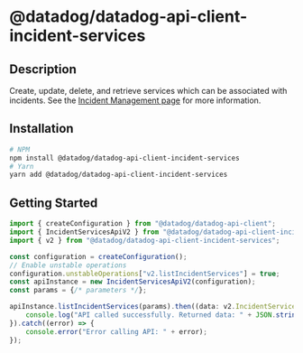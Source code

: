 # @datadog/datadog-api-client-incident-services

## Description

Create, update, delete, and retrieve services which can be associated with incidents. See the [Incident Management page](https://docs.datadoghq.com/service_management/incident_management/) for more information.

## Installation

```sh
# NPM
npm install @datadog/datadog-api-client-incident-services
# Yarn
yarn add @datadog/datadog-api-client-incident-services
```

## Getting Started
```ts
import { createConfiguration } from "@datadog/datadog-api-client";
import { IncidentServicesApiV2 } from "@datadog/datadog-api-client-incident-services";
import { v2 } from "@datadog/datadog-api-client-incident-services";

const configuration = createConfiguration();
// Enable unstable operations
configuration.unstableOperations["v2.listIncidentServices"] = true;
const apiInstance = new IncidentServicesApiV2(configuration);
const params = {/* parameters */};

apiInstance.listIncidentServices(params).then((data: v2.IncidentServicesResponse) => {
    console.log("API called successfully. Returned data: " + JSON.stringify(data));
}).catch((error) => {
    console.error("Error calling API: " + error);
});
```